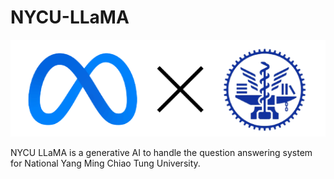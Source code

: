 # NYCU-LLaMA

![NYCU-LLaMA](./image/nyu_llama-removebg-preview.png)

NYCU LLaMA is a generative AI to handle the question answering system for National Yang Ming Chiao Tung University.